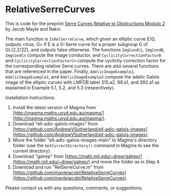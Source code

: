 # RelativeSerreCurves

This is code for the preprint [Serre Curves Relative to Obstructions Modulo 2](https://arxiv.org/abs/2210.06645) by Jacob Mayle and Rakvi.

The main function is `IsRelSerreCurve`, which given an elliptic curve E/Q, outputs <true, G> if E is a G-Serre curve for a proper subgroup G of GL(2,Z/2Z), and outputs false otherwise. The functions `ImgCondCs`, `ImgCondB`, `ImgCondCn` compute the image conductor, and `CyclicityCorrectionFactorB` and `CyclicityCorrectionFactorCn` compute the cyclicity correction factor for the corresponding relative Serre curves. There are also several functions that are referenced in the paper. Finally, `AdelicImageExample1`, `AdelicImageExample2`, and `AdelicImageExample3` compute the adelic Galois image of the elliptic curves with LMFDB label 315.a2, 69.a1, and 392.a1 as explained in Example 5.1, 5.2, and 5.3 (respectively).

Installation instructions:
1. Install the latest version of Magma from [http://magma.maths.usyd.edu.au/magma/](http://magma.maths.usyd.edu.au/magma/).
2. Download "ell-adic-galois-images" from [https://github.com/AndrewVSutherland/ell-adic-galois-images](https://github.com/AndrewVSutherland/ell-adic-galois-images).
4. Move the folder "ell-adic-galois-images-main" to Magma's directory folder (use the `GetCurrectDirectory()` command in Magma to see the current directory).
5. Download "galrep" from [https://math.mit.edu/~drew/galrep/](https://math.mit.edu/~drew/galrep/) and move the folder as in Step 4.
6. Download and run "RelSerreCurve.m" from [https://github.com/maylejacobj/RelativeSerreCurves](https://github.com/maylejacobj/RelativeSerreCurves).

Please contact us with any questions, comments, or suggestions.
